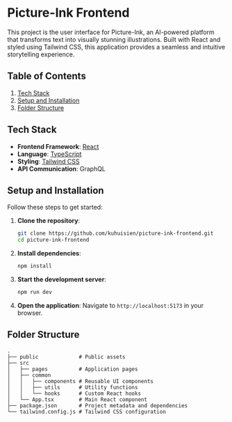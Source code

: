 # Picture-Ink Frontend

This project is the user interface for Picture-Ink, an AI-powered platform that transforms text into visually stunning illustrations. Built with React and styled using Tailwind CSS, this application provides a seamless and intuitive storytelling experience.

## Table of Contents

1. [Tech Stack](#tech-stack)
2. [Setup and Installation](#setup-and-installation)
3. [Folder Structure](#folder-structure)

## Tech Stack

- **Frontend Framework**: [React](https://reactjs.org/)
- **Language**: [TypeScript](https://www.typescriptlang.org/)
- **Styling**: [Tailwind CSS](https://tailwindcss.com/)
- **API Communication**: GraphQL

## Setup and Installation

Follow these steps to get started:

1. **Clone the repository**:

   ```bash
   git clone https://github.com/kuhuisien/picture-ink-frontend.git
   cd picture-ink-frontend
   ```

2. **Install dependencies**:

   ```bash
   npm install
   ```

3. **Start the development server**:

   ```bash
   npm run dev
   ```

4. **Open the application**:
   Navigate to `http://localhost:5173` in your browser.

## Folder Structure

```
.
├── public             # Public assets
├── src
│   ├── pages          # Application pages
│   ├── common
│   │   ├── components # Reusable UI components
│   │   ├── utils      # Utility functions
│   │   └── hooks      # Custom React hooks
│   └── App.tsx        # Main React component
├── package.json       # Project metadata and dependencies
└── tailwind.config.js # Tailwind CSS configuration
```
